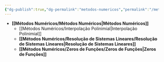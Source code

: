 ```yaml
---
{"dg-publish":true,"dg-permalink":"metodos-numericos","permalink":"/metodos-numericos/","dgShowLocalGraph":true,"created":"2025-05-20T13:30:13.842-03:00"}
---
```





- **[[Métodos Numéricos/Métodos Numéricos\|Métodos Numéricos]]**
	- [[Métodos Numéricos/Interpolação Polinimial\|Interpolação Polinimial]]
	- **[[Métodos Numéricos/Resolução de Sistemas Lineares/Resolução de Sistemas Lineares\|Resolução de Sistemas Lineares]]**
	- **[[Métodos Numéricos/Zeros de Funções/Zeros de Funções\|Zeros de Funções]]**



